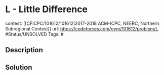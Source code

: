 # L - Little Difference

contest: [[CFICPC/101612/101612|2017-2018 ACM-ICPC, NEERC, Northern Subregional Contest]]
url: https://codeforces.com/gym/101612/problem/L
#Status/UNSOLVED
Tags: #

## Description

## Solution


